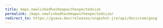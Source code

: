 ```yaml
---
title: maps.newlinkedhashmapwithexpectedsize
permalink: /maps.newlinkedhashmapwithexpectedsize/
redirect_to: https://guava.dev/releases/snapshot-jre/api/docs/com/google/common/collect/Maps.html#newLinkedHashMapWithExpectedSize-int-
---
```

